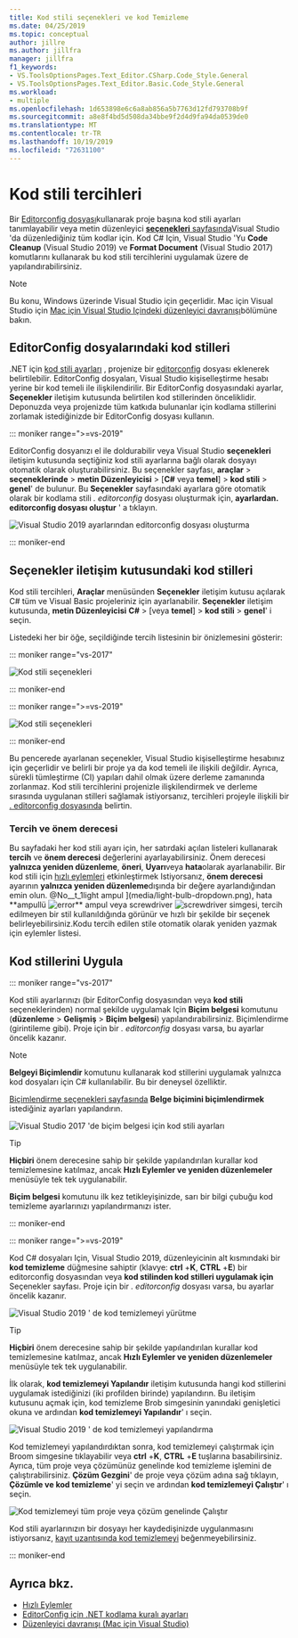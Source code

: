 ```yaml
---
title: Kod stili seçenekleri ve kod Temizleme
ms.date: 04/25/2019
ms.topic: conceptual
author: jillre
ms.author: jillfra
manager: jillfra
f1_keywords:
- VS.ToolsOptionsPages.Text_Editor.CSharp.Code_Style.General
- VS.ToolsOptionsPages.Text_Editor.Basic.Code_Style.General
ms.workload:
- multiple
ms.openlocfilehash: 1d653898e6c6a8ab856a5b7763d12fd793708b9f
ms.sourcegitcommit: a8e8f4bd5d508da34bbe9f2d4d9fa94da0539de0
ms.translationtype: MT
ms.contentlocale: tr-TR
ms.lasthandoff: 10/19/2019
ms.locfileid: "72631100"
---
```

# <a name="code-style-preferences"></a>Kod stili tercihleri

Bir [Editorconfig dosyası](#code-styles-in-editorconfig-files)kullanarak proje başına kod stili ayarları tanımlayabilir veya metin düzenleyici [ **seçenekleri** sayfasında](#code-styles-in-the-options-dialog-box)Visual Studio 'da düzenlediğiniz tüm kodlar için. Kod C# Için, Visual Studio 'Yu **Code Cleanup** (Visual Studio 2019) ve **Format Document** (Visual Studio 2017) komutlarını kullanarak bu kod stili tercihlerini uygulamak üzere de yapılandırabilirsiniz.

> [!NOTE]
> Bu konu, Windows üzerinde Visual Studio için geçerlidir. Mac için Visual Studio için [Mac için Visual Studio Içindeki düzenleyici davranışı](/visualstudio/mac/editor-behavior)bölümüne bakın.

## <a name="code-styles-in-editorconfig-files"></a>EditorConfig dosyalarındaki kod stilleri

.NET için [kod stili ayarları](../ide/editorconfig-code-style-settings-reference.md) , projenize bir [editorconfig](create-portable-custom-editor-options.md) dosyası eklenerek belirtilebilir. EditorConfig dosyaları, Visual Studio kişiselleştirme hesabı yerine bir kod temeli ile ilişkilendirilir. Bir EditorConfig dosyasındaki ayarlar, **Seçenekler** iletişim kutusunda belirtilen kod stillerinden önceliklidir. Deponuzda veya projenizde tüm katkıda bulunanlar için kodlama stillerini zorlamak istediğinizde bir EditorConfig dosyası kullanın.

::: moniker range=">=vs-2019"

EditorConfig dosyanızı el ile doldurabilir veya Visual Studio **seçenekleri** iletişim kutusunda seçtiğiniz kod stili ayarlarına bağlı olarak dosyayı otomatik olarak oluşturabilirsiniz. Bu seçenekler sayfası, **araçlar**  > **seçeneklerinde**  > **metin Düzenleyicisi** > [**C#** veya **temel**] > **kod stili**  > **genel**' de bulunur. Bu **Seçenekler** sayfasındaki ayarlara göre otomatik olarak bir kodlama stili *. editorconfig* dosyası oluşturmak için, **ayarlardan. editorconfig dosyası oluştur** ' a tıklayın.

![Visual Studio 2019 ayarlarından editorconfig dosyası oluşturma](media/vs-2019/generate-editorconfig-file-small.png)

::: moniker-end

## <a name="code-styles-in-the-options-dialog-box"></a>Seçenekler iletişim kutusundaki kod stilleri

Kod stili tercihleri, **Araçlar** menüsünden **Seçenekler** iletişim kutusu açılarak C# tüm ve Visual Basic projeleriniz için ayarlanabilir. **Seçenekler** iletişim kutusunda, **metin Düzenleyicisi** **C#** > [veya **temel**] > **kod stili**  > **genel**' i seçin.

Listedeki her bir öğe, seçildiğinde tercih listesinin bir önizlemesini gösterir:

::: moniker range="vs-2017"

![Kod stili seçenekleri](media/code-style-quick-actions-dialog.png)

::: moniker-end

::: moniker range=">=vs-2019"

![Kod stili seçenekleri](media/vs-2019/code-style-quick-actions-dialog.png)

::: moniker-end

Bu pencerede ayarlanan seçenekler, Visual Studio kişiselleştirme hesabınız için geçerlidir ve belirli bir proje ya da kod temeli ile ilişkili değildir. Ayrıca, sürekli tümleştirme (CI) yapıları dahil olmak üzere derleme zamanında zorlanmaz. Kod stili tercihlerini projenizle ilişkilendirmek ve derleme sırasında uygulanan stilleri sağlamak istiyorsanız, tercihleri projeyle ilişkili bir [. editorconfig dosyasında](#code-styles-in-editorconfig-files) belirtin.

### <a name="preference-and-severity"></a>Tercih ve önem derecesi

Bu sayfadaki her kod stili ayarı için, her satırdaki açılan listeleri kullanarak **tercih** ve **önem derecesi** değerlerini ayarlayabilirsiniz. Önem derecesi **yalnızca yeniden düzenleme**, **öneri**, **Uyarı**veya **hata**olarak ayarlanabilir. Bir kod stili için [hızlı eylemleri](../ide/quick-actions.md) etkinleştirmek Istiyorsanız, **önem derecesi** ayarının **yalnızca yeniden düzenleme**dışında bir değere ayarlandığından emin olun. @No__t_1light ampul ](media/light-bulb-dropdown.png), hata **ampullü ![error** ampul ](media/error-bulb.png) veya screwdriver ![screwdriver ](media/screwdriver.png) simgesi, tercih edilmeyen bir stil kullanıldığında görünür ve hızlı bir şekilde bir seçenek belirleyebilirsiniz.Kodu tercih edilen stile otomatik olarak yeniden yazmak için eylemler listesi.

## <a name="apply-code-styles"></a>Kod stillerini Uygula

::: moniker range="vs-2017"

Kod stili ayarlarınızı (bir EditorConfig dosyasından veya **kod stili** seçeneklerinden) normal şekilde uygulamak Için **Biçim belgesi** komutunu (**düzenleme**  > **Gelişmiş**  > **Biçim belgesi**) yapılandırabilirsiniz. Biçimlendirme (girintileme gibi). Proje için bir *. editorconfig* dosyası varsa, bu ayarlar öncelik kazanır.

> [!NOTE]
> **Belgeyi Biçimlendir** komutunu kullanarak kod stillerini uygulamak yalnızca kod dosyaları için C# kullanılabilir. Bu bir deneysel özelliktir.

[Biçimlendirme seçenekleri sayfasında](reference/options-text-editor-csharp-formatting.md#format-document-settings) **Belge biçimini biçimlendirmek** istediğiniz ayarları yapılandırın.

![Visual Studio 2017 'de biçim belgesi için kod stili ayarları](media/format-document-settings-experiment.png)

> [!TIP]
> **Hiçbiri** önem derecesine sahip bir şekilde yapılandırılan kurallar kod temizlemesine katılmaz, ancak **Hızlı Eylemler ve yeniden düzenlemeler** menüsüyle tek tek uygulanabilir.

**Biçim belgesi** komutunu ilk kez tetikleyişinizde, sarı bir bilgi çubuğu kod temizleme ayarlarınızı yapılandırmanızı ister.

::: moniker-end

::: moniker range=">=vs-2019"

Kod C# dosyaları Için, Visual Studio 2019, düzenleyicinin alt kısmındaki bir **kod temizleme** düğmesine sahiptir (klavye: **ctrl** +**K**, **CTRL** +**E**) bir editorconfig dosyasından veya **kod stilinden kod stilleri uygulamak için** Seçenekler sayfası. Proje için bir *. editorconfig* dosyası varsa, bu ayarlar öncelik kazanır.

![Visual Studio 2019 ' de kod temizlemeyi yürütme](media/execute-code-cleanup.png)

> [!TIP]
> **Hiçbiri** önem derecesine sahip bir şekilde yapılandırılan kurallar kod temizlemesine katılmaz, ancak **Hızlı Eylemler ve yeniden düzenlemeler** menüsüyle tek tek uygulanabilir.

İlk olarak, **kod temizlemeyi Yapılandır** iletişim kutusunda hangi kod stillerini uygulamak istediğinizi (iki profilden birinde) yapılandırın. Bu iletişim kutusunu açmak için, kod temizleme Brob simgesinin yanındaki genişletici okuna ve ardından **kod temizlemeyi Yapılandır**' ı seçin.

![Visual Studio 2019 ' de kod temizlemeyi yapılandırma](media/configure-code-cleanup.png)

Kod temizlemeyi yapılandırdıktan sonra, kod temizlemeyi çalıştırmak için Broom simgesine tıklayabilir veya **ctrl** +**K**, **CTRL** +**E** tuşlarına basabilirsiniz. Ayrıca, tüm proje veya çözümünüz genelinde kod temizleme işlemini de çalıştırabilirsiniz. **Çözüm Gezgini**' de proje veya çözüm adına sağ tıklayın, **Çözümle ve kod temizleme**' yi seçin ve ardından **kod temizlemeyi Çalıştır**' ı seçin.

![Kod temizlemeyi tüm proje veya çözüm genelinde Çalıştır](media/run-code-cleanup-project-solution.png)

Kod stili ayarlarınızın bir dosyayı her kaydedişinizde uygulanmasını istiyorsanız, [kayıt uzantısında kod temizlemeyi](https://marketplace.visualstudio.com/items?itemName=MadsKristensen.CodeCleanupOnSave) beğenmeyebilirsiniz.

::: moniker-end

## <a name="see-also"></a>Ayrıca bkz.

- [Hızlı Eylemler](../ide/quick-actions.md)
- [EditorConfig için .NET kodlama kuralı ayarları](../ide/editorconfig-code-style-settings-reference.md)
- [Düzenleyici davranışı (Mac için Visual Studio)](/visualstudio/mac/editor-behavior)
